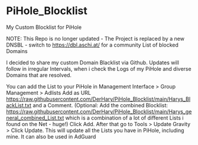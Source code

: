 # PiHole_Blocklist
My Custom Blocklist for PiHole

NOTE: This Repo is no longer updated - The Project is replaced by a new DNSBL - switch to https://dbl.aschi.at/ for a community List of blocked Domains

I decided to share my custom Domain Blacklist via Github.
Updates will follow in irregular Intervals, when i check the Logs of my PiHole and diverse Domains that are resolved.

You can add the List to your PiHole in Management Interface > Group Management > Adlists
Add as URL https://raw.githubusercontent.com/DerHary/PiHole_Blocklist/main/Harys_BlackList.txt and a Comment.
(Optional: Add the combined Blocklist: https://raw.githubusercontent.com/DerHary/PiHole_Blocklist/main/Harys_general_combined_List.txt which is a combination of a lot of different Lists i found on the Net - huge!)
Click Add.
After that go to Tools > Update Gravity > Click Update.
This will update all the Lists you have in PiHole, including mine.
It can also be used in AdGuard